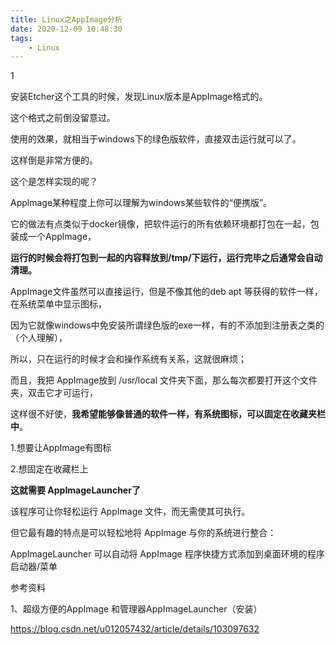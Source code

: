 ```yaml
---
title: Linux之AppImage分析
date: 2020-12-09 10:48:30
tags:
	- Linux
---
```




1

安装Etcher这个工具的时候，发现Linux版本是AppImage格式的。

这个格式之前倒没留意过。

使用的效果，就相当于windows下的绿色版软件，直接双击运行就可以了。

这样倒是非常方便的。

这个是怎样实现的呢？



 Applmage某种程度上你可以理解为windows某些软件的“便携版”。

它的做法有点类似于docker镜像，把软件运行的所有依赖环境都打包在一起，包装成一个Applmage，

**运行的时候会将打包到一起的内容释放到/tmp/下运行，运行完毕之后通常会自动清理。**



AppImage文件虽然可以直接运行，但是不像其他的deb  apt 等获得的软件一样，在系统菜单中显示图标，

因为它就像windows中免安装所谓绿色版的exe一样，有的不添加到注册表之类的（个人理解），

所以，只在运行的时候才会和操作系统有关系，这就很麻烦；

而且，我把 AppImage放到 /usr/local 文件夹下面，那么每次都要打开这个文件夹，双击它才可运行，

这样很不好使，**我希望能够像普通的软件一样，有系统图标，可以固定在收藏夹栏中**。

1.想要让AppImage有图标

2.想固定在收藏栏上

**这就需要 AppImageLauncher了**



该程序可让你轻松运行 AppImage 文件，而无需使其可执行。

但它最有趣的特点是可以轻松地将 AppImage 与你的系统进行整合：

AppImageLauncher 可以自动将 AppImage 程序快捷方式添加到桌面环境的程序启动器/菜单



参考资料

1、超级方便的AppImage 和管理器AppImageLauncher（安装）

https://blog.csdn.net/u012057432/article/details/103097632